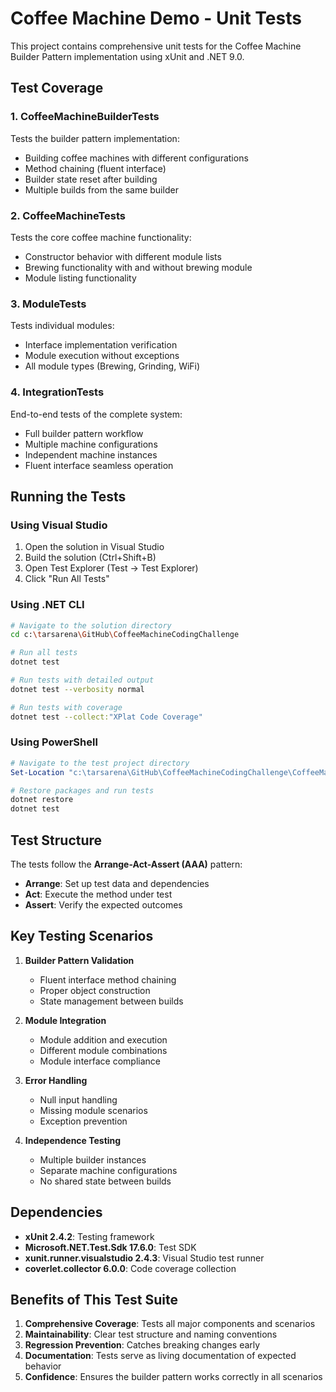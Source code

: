 # Coffee Machine Demo - Unit Tests

This project contains comprehensive unit tests for the Coffee Machine Builder Pattern implementation using xUnit and .NET 9.0.

## Test Coverage

### 1. **CoffeeMachineBuilderTests**

Tests the builder pattern implementation:

- Building coffee machines with different configurations
- Method chaining (fluent interface)
- Builder state reset after building
- Multiple builds from the same builder

### 2. **CoffeeMachineTests**

Tests the core coffee machine functionality:

- Constructor behavior with different module lists
- Brewing functionality with and without brewing module
- Module listing functionality

### 3. **ModuleTests**

Tests individual modules:

- Interface implementation verification
- Module execution without exceptions
- All module types (Brewing, Grinding, WiFi)

### 4. **IntegrationTests**

End-to-end tests of the complete system:

- Full builder pattern workflow
- Multiple machine configurations
- Independent machine instances
- Fluent interface seamless operation

## Running the Tests

### Using Visual Studio

1. Open the solution in Visual Studio
2. Build the solution (Ctrl+Shift+B)
3. Open Test Explorer (Test → Test Explorer)
4. Click "Run All Tests"

### Using .NET CLI

```bash
# Navigate to the solution directory
cd c:\tarsarena\GitHub\CoffeeMachineCodingChallenge

# Run all tests
dotnet test

# Run tests with detailed output
dotnet test --verbosity normal

# Run tests with coverage
dotnet test --collect:"XPlat Code Coverage"
```

### Using PowerShell

```powershell
# Navigate to the test project directory
Set-Location "c:\tarsarena\GitHub\CoffeeMachineCodingChallenge\CoffeeMachineDemo.Tests"

# Restore packages and run tests
dotnet restore
dotnet test
```

## Test Structure

The tests follow the **Arrange-Act-Assert (AAA)** pattern:

- **Arrange**: Set up test data and dependencies
- **Act**: Execute the method under test
- **Assert**: Verify the expected outcomes

## Key Testing Scenarios

1. **Builder Pattern Validation**

   - Fluent interface method chaining
   - Proper object construction
   - State management between builds

2. **Module Integration**

   - Module addition and execution
   - Different module combinations
   - Module interface compliance

3. **Error Handling**

   - Null input handling
   - Missing module scenarios
   - Exception prevention

4. **Independence Testing**
   - Multiple builder instances
   - Separate machine configurations
   - No shared state between builds

## Dependencies

- **xUnit 2.4.2**: Testing framework
- **Microsoft.NET.Test.Sdk 17.6.0**: Test SDK
- **xunit.runner.visualstudio 2.4.3**: Visual Studio test runner
- **coverlet.collector 6.0.0**: Code coverage collection

## Benefits of This Test Suite

1. **Comprehensive Coverage**: Tests all major components and scenarios
2. **Maintainability**: Clear test structure and naming conventions
3. **Regression Prevention**: Catches breaking changes early
4. **Documentation**: Tests serve as living documentation of expected behavior
5. **Confidence**: Ensures the builder pattern works correctly in all scenarios
